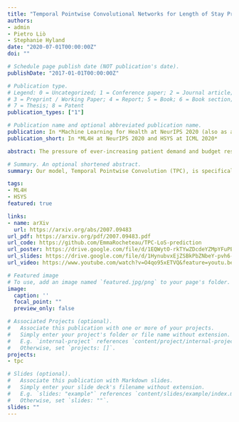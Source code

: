 ```yaml
---
title: "Temporal Pointwise Convolutional Networks for Length of Stay Prediction in the Intensive Care Unit"
authors:
- admin
- Pietro Liò
- Stephanie Hyland
date: "2020-07-01T00:00:00Z"
doi: ""

# Schedule page publish date (NOT publication's date).
publishDate: "2017-01-01T00:00:00Z"

# Publication type.
# Legend: 0 = Uncategorized; 1 = Conference paper; 2 = Journal article;
# 3 = Preprint / Working Paper; 4 = Report; 5 = Book; 6 = Book section;
# 7 = Thesis; 8 = Patent
publication_types: ["1"]

# Publication name and optional abbreviated publication name.
publication: In *Machine Learning for Health at NeurIPS 2020 (also as an oral spotlight at Healthcare Systems, Population Health, and the Role of Health-Tech at ICML 2020)*
publication_short: In *ML4H at NeurIPS 2020 and HSYS at ICML 2020*

abstract: The pressure of ever-increasing patient demand and budget restrictions make hospital bed management a daily challenge for clinical staff. Most critical is the efficient allocation of resource-heavy Intensive Care Unit (ICU) beds to the patients who need life support. Central to solving this problem is knowing for how long the current set of ICU patients are likely to stay in the unit. In this work, we propose a new deep learning model based on the combination of temporal convolution and pointwise (1x1) convolution, to solve the length of stay prediction task on the eICU and MIMIC-IV critical care datasets. The model – which we refer to as Temporal Pointwise Convolution (TPC) – is specifically designed to mitigate common challenges with Electronic Health Records, such as skewness, irregular sampling and missing data. In doing so, we have achieved significant performance benefits of 18-68% (metric and dataset dependent) over the commonly used Long-Short Term Memory (LSTM) network, and the multi-head self-attention network known as the Transformer. By adding mortality prediction as a side-task, we can improve performance further still, resulting in a mean absolute deviation of 1.55 days (eICU) and 2.28 days (MIMIC-IV) on predicting remaining length of stay.

# Summary. An optional shortened abstract.
summary: Our model, Temporal Pointwise Convolution (TPC), is specifically designed to mitigate common challenges with Electronic Health Records, such as skewness, irregular sampling and missing data. We have achieved significant performance benefits of 18-68% over the Long-Short Term Memory (LSTM) network, and the Transformer.

tags:
- ML4H
- HSYS
featured: true

links:
- name: arXiv
  url: https://arxiv.org/abs/2007.09483
url_pdf: https://arxiv.org/pdf/2007.09483.pdf
url_code: https://github.com/EmmaRocheteau/TPC-LoS-prediction
url_poster: https://drive.google.com/file/d/1EQWytO-rkTYwZDcdeYZMpYFuPEAUmk2E/view?usp=sharing
url_slides: https://drive.google.com/file/d/1HynubvxEjZSBkPbZNbeY-pvh6-i1xbmu/view?usp=sharing
url_video: https://www.youtube.com/watch?v=O4qo95xETVQ&feature=youtu.be

# Featured image
# To use, add an image named `featured.jpg/png` to your page's folder. 
image:
  caption: ''
  focal_point: ""
  preview_only: false

# Associated Projects (optional).
#   Associate this publication with one or more of your projects.
#   Simply enter your project's folder or file name without extension.
#   E.g. `internal-project` references `content/project/internal-project/index.md`.
#   Otherwise, set `projects: []`.
projects:
- tpc

# Slides (optional).
#   Associate this publication with Markdown slides.
#   Simply enter your slide deck's filename without extension.
#   E.g. `slides: "example"` references `content/slides/example/index.md`.
#   Otherwise, set `slides: ""`.
slides: ""
---
```

